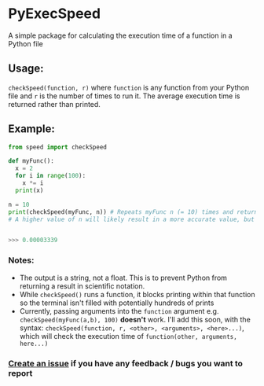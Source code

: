 # PyExecSpeed

A simple package for calculating the execution time of a function in a Python file

## Usage:

`checkSpeed(function, r)`
where `function` is any function from your Python file and `r` is the number of times to run it. The average execution time is returned rather than printed.

## Example:
```py
from speed import checkSpeed

def myFunc():
  x = 2
  for i in range(100):
    x *= i
  print(x)

n = 10
print(checkSpeed(myFunc, n)) # Repeats myFunc n (= 10) times and returns the average execution time. 
# A higher value of n will likely result in a more accurate value, but will take longer.


>>> 0.00003339
```

### Notes:

* The output is a string, not a float. This is to prevent Python from returning a result in scientific notation.
* While `checkSpeed()` runs a function, it blocks printing within that function so the terminal isn't filled with potentially hundreds of prints
* Currently, passing arguments into the `function` argument e.g. `checkSpeed(myFunc(a,b), 100)` **doesn't** work. I'll add this soon, with the syntax: `checkSpeed(function, r, <other>, <arguments>, <here>...)`, which will check the execution time of `function(other, arguments, here...)`


### [Create an issue](https://github.com/Astrochamp/speed/issues) if you have any feedback / bugs you want to report